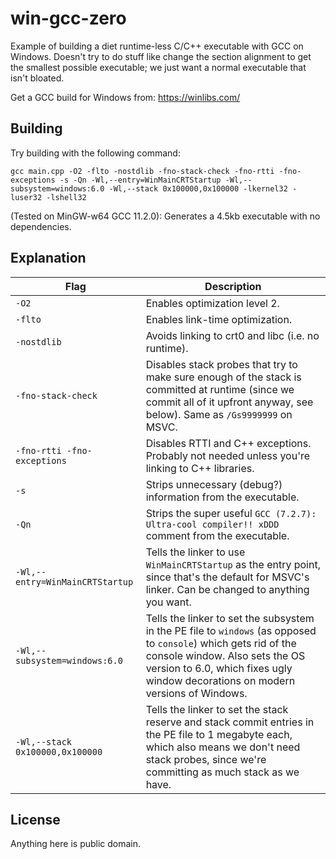 # win-gcc-zero

Example of building a diet runtime-less C/C++ executable with GCC on Windows. Doesn't try to do stuff like
change the section alignment to get the smallest possible executable; we just want a normal executable that
isn't bloated.

Get a GCC build for Windows from: https://winlibs.com/

## Building

Try building with the following command:

`gcc main.cpp -O2 -flto -nostdlib -fno-stack-check -fno-rtti -fno-exceptions -s -Qn -Wl,--entry=WinMainCRTStartup -Wl,--subsystem=windows:6.0 -Wl,--stack 0x100000,0x100000 -lkernel32 -luser32 -lshell32`

(Tested on MinGW-w64 GCC 11.2.0): Generates a 4.5kb executable with no dependencies.

## Explanation

| Flag                            | Description |
| ------------------------------- | ----------- |
| `-O2`                           | Enables optimization level 2. |
| `-flto`                         | Enables link-time optimization. |
| `-nostdlib`                     | Avoids linking to crt0 and libc (i.e. no runtime). |
| `-fno-stack-check`              | Disables stack probes that try to make sure enough of the stack is committed at runtime (since we commit all of it upfront anyway, see below). Same as `/Gs9999999` on MSVC. |
| `-fno-rtti -fno-exceptions`     | Disables RTTI and C++ exceptions. Probably not needed unless you're linking to C++ libraries. |
| `-s`                            | Strips unnecessary (debug?) information from the executable. |
| `-Qn`                           | Strips the super useful `GCC (7.2.7): Ultra-cool compiler!! xDDD` comment from the executable. |
| `-Wl,--entry=WinMainCRTStartup` | Tells the linker to use `WinMainCRTStartup` as the entry point, since that's the default for MSVC's linker. Can be changed to anything you want. |
| `-Wl,--subsystem=windows:6.0`   | Tells the linker to set the subsystem in the PE file to `windows` (as opposed to `console`) which gets rid of the console window. Also sets the OS version to 6.0, which fixes ugly window decorations on modern versions of Windows. |
| `-Wl,--stack 0x100000,0x100000` | Tells the linker to set the stack reserve and stack commit entries in the PE file to 1 megabyte each, which also means we don't need stack probes, since we're committing as much stack as we have. |

## License

Anything here is public domain.